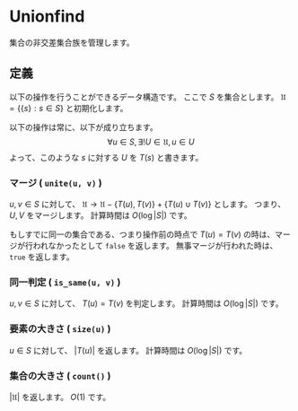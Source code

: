 # Unionfind
集合の非交差集合族を管理します。

## 定義
以下の操作を行うことができるデータ構造です。
ここで 
$S$
を集合とします。 
$\mathfrak{U} = \lbrace \lbrace s \rbrace : s \in S \rbrace$
と初期化します。

以下の操作は常に、以下が成り立ちます。
$$
\forall u \in S, \exists! U \in \mathfrak{U}, u \in U
$$
よって、このような 
$s$
に対する
$U$
を
$T(s)$
と書きます。

### マージ ( `unite(u, v)` )
$u, v \in S$
に対して、 
$\mathfrak{U} \to \mathfrak{U} - \lbrace T(u), T(v) \rbrace + \lbrace T(u) \cup T(v) \rbrace$
とします。
つまり、 
$U, V$
をマージします。
計算時間は 
$O(\log \lvert S \rvert)$
です。

もしすでに同一の集合である、つまり操作前の時点で
$T(u) = T(v)$
の時は、マージが行われなかったとして 
`false`
を返します。
無事マージが行われた時は、
`true`
を返します。

### 同一判定 ( `is_same(u, v)` )
$u, v \in S$ 
に対して、 
$T(u) = T(v)$
を判定します。
計算時間は 
$O( \log \lvert S \rvert )$
です。

### 要素の大きさ ( `size(u)` ) 
$u \in S$ 
に対して、 
$\lvert T(u) \rvert$
を返します。
計算時間は 
$O( \log \lvert S \rvert)$ です。

### 集合の大きさ ( `count()` )
$\lvert \mathfrak{U} \rvert$
を返します。
$O(1)$
です。



